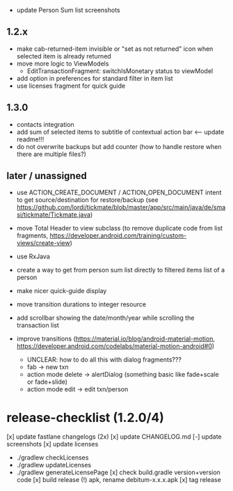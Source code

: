 - update Person Sum list screenshots 

## 1.2.x
  - make cab-returned-item invisible or "set as not returned" icon when selected item is already returned 
- move more logic to ViewModels
  - EditTransactionFragment: switchIsMonetary status to viewModel
- add option in preferences for standard filter in item list
- use licenses fragment for quick guide
  
## 1.3.0
- contacts integration
- add sum of selected items to subtitle of contextual action bar <-- update readme!!!
- do not overwrite backups but add counter (how to handle restore when there are multiple files?)

## later / unassigned
- use ACTION_CREATE_DOCUMENT / ACTION_OPEN_DOCUMENT intent to get source/destination for restore/backup (see https://github.com/lordi/tickmate/blob/master/app/src/main/java/de/smasi/tickmate/Tickmate.java)
- move Total Header to view subclass (to remove duplicate code from list fragments, https://developer.android.com/training/custom-views/create-view)
- use RxJava
- create a way to get from person sum list directly to filtered items list of a person
- make nicer quick-guide display
- move transition durations to integer resource
- add scrollbar showing the date/month/year while scrolling the transaction list

- improve transitions (https://material.io/blog/android-material-motion, https://developer.android.com/codelabs/material-motion-android#0)
  - UNCLEAR: how to do all this with dialog fragments???
  - fab -> new txn
  - action mode delete -> alertDialog (something basic like fade+scale or fade+slide)
  - action mode edit -> edit txn/person



# release-checklist (1.2.0/4)
[x] update fastlane changelogs (2x)
[x] update CHANGELOG.md
[-] update screenshots
[x] update licenses
  - ./gradlew checkLicenses
  - ./gradlew updateLicenses
  - ./gradlew generateLicensePage
[x] check build.gradle version+version code
[x] build release (!) apk, rename debitum-x.x.x.apk
[x] tag release
